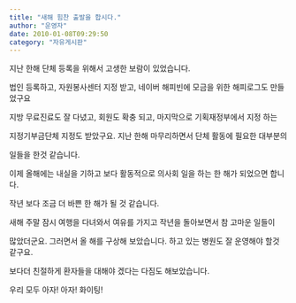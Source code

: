 ```yaml
---
title: "새해 힘찬 출발을 합시다."
author: "운영자"
date: 2010-01-08T09:29:50
category: "자유게시판"
---
```


지난 한해 단체 등록을 위해서 고생한 보람이 있었습니다.

법인 등록하고, 자원봉사센터 지정 받고, 네이버 해피빈에 모금을 위한 해피로그도 만들었구요

지방 무료진료도 잘 다녔고, 회원도 확충 되고, 마지막으로 기획재정부에서 지정 하는

지정기부금단체 지정도 받았구요. 지난 한해 마무리하면서 단체 활동에 필요한 대부분의

일들을 한것 같습니다.

이제 올해에는 내실을 기하고 보다 활동적으로 의사회 일을 하는 한 해가 되었으면 합니다.

작년 보다 조금 더 바쁜 한 해가 될 것 같습니다.

새해 주말 잠시 여행을 다녀와서 여유를 가지고 작년을 돌아보면서 참 고마운 일들이

많았더군요. 그러면서 올 해를 구상해 보았습니다. 하고 있는 병원도 잘 운영해야 할것 같구요.

보다더 친절하게 환자들을 대해야 겠다는 다짐도 해보았습니다.

우리 모두 아자! 아자! 화이팅!
